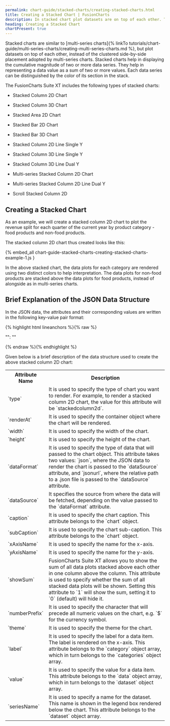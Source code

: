 ```yaml
---
permalink: chart-guide/stacked-charts/creating-stacked-charts.html
title: Creating a Stacked Chart | FusionCharts
description: In stacked chart plot datasets are on top of each other. They help in displaying the cumlative magnitude of two or more data series.
heading: Creating a Stacked Chart
chartPresent: true
---
```


Stacked charts are similar to [multi-series charts]{% linkTo tutorials/chart-guide/multi-series-charts/creating-multi-series-charts.md %}, but plot datasets on top of each other, instead of the clustered side-by-side placement adopted by multi-series charts. Stacked charts help in displaying the cumulative magnitude of two or more data series. They help in representing a data value as a sum of two or more values. Each data series can be distinguished by the color of its section in the stack.

The FusionCharts Suite XT includes the following types of stacked charts:

* Stacked Column 2D Chart

* Stacked Column 3D Chart

* Stacked Area 2D Chart

* Stacked Bar 2D Chart

* Stacked Bar 3D Chart

* Stacked Column 2D Line Single Y

* Stacked Column 3D Line Single Y

* Stacked Column 3D Line Dual Y

* Multi-series Stacked Column 2D Chart

* Multi-series Stacked Column 2D Line Dual Y

* Scroll Stacked Column 2D

## Creating a Stacked Chart

As an example, we will create a stacked column 2D chart to plot the revenue split for each quarter of the current year by product category - food products and non-food products.

The stacked column 2D chart thus created looks like this:

{% embed_all chart-guide-stacked-charts-creating-stacked-charts-example-1.js }

In the above stacked chart, the data plots for each category are rendered using two distinct colors to help interpretation. The data plots for non-food products are stacked above the data plots for food products, instead of alongside as in multi-series charts.



## Brief Explanation of the JSON Data Structure

In the JSON data, the attributes and their corresponding values are written in the following key-value pair format:

{% highlight html lineanchors %}{% raw %}

"<attributeName>": "<value>"

{% endraw %}{% endhighlight %}

Given below is a brief description of the data structure used to create the above stacked column 2D chart:

<table>
  <tr>
    <th>Attribute Name</th>
    <th>Description</th>
  </tr>
  <tr>
    <td>`type`</td>
    <td>It is used to specify the type of chart you want to render. For example, to render a stacked column 2D chart, the value for this attribute will be `stackedcolumn2d`.</td>
  </tr>
  <tr>
    <td>`renderAt`</td>
    <td>It is used to specify the container object where the chart will be rendered.</td>
  </tr>
  <tr>
    <td>`width`</td>
    <td>It is used to specify the width of the chart.</td>
  </tr>
  <tr>
    <td>`height`</td>
    <td>It is used to specify the height of the chart.</td>
  </tr>
  <tr>
    <td>`dataFormat`</td>
    <td>It is used to specify the type of data that will passed to the chart object. This attribute takes two values: `json`, where the JSON data to render the chart is passed to the `dataSource` attribute, and `jsonurl`, where the relative path to a .json file is passed to the `dataSource` attribute.</td>
  </tr>
  <tr>
    <td>`dataSource`</td>
    <td>It specifies the source from where the data will be fetched, depending on the value passed to the `dataFormat` attribute.</td>
  </tr>
  <tr>
    <td>`caption`</td>
    <td>It is used to specify the chart caption. This attribute belongs to the `chart` object.</td>
  </tr>
  <tr>
    <td>`subCaption`</td>
    <td>It is used to specify the chart sub-caption. This attribute belongs to the `chart` object.</td>
  </tr>
  <tr>
    <td>`xAxisName`</td>
    <td>It is used to specify the name for the x-axis.</td>
  </tr>
  <tr>
    <td>`yAxisName`</td>
    <td>It is used to specify the name for the y-axis.</td>
  </tr>
  <tr>
    <td>`showSum`</td>
    <td>FusionCharts Suite XT allows you to show the sum of all data plots stacked above each other in one column above the column. This attribute is used to specify whether the sum of all stacked data plots will be shown. Setting this attribute to `1` will show the sum, setting it to `0` (default) will hide it.</td>
  </tr>
  <tr>
    <td>`numberPrefix`</td>
    <td>It is used to specify the character that will precede all numeric values on the chart, e.g. `$` for the currency symbol.</td>
  </tr>
  <tr>
    <td>`theme`</td>
    <td>It is used to specify the theme for the chart.</td>
  </tr>
  <tr>
    <td>`label`</td>
    <td>It is used to specify the label for a data item. The label is rendered on the x-axis. This attribute belongs to the `category` object array, which in turn belongs to the `categories` object array.</td>
  </tr>
  <tr>
    <td>`value`</td>
    <td>It is used to specify the value for a data item. This attribute belongs to the `data` object array, which in turn belongs to the `dataset` object array. </td>
  </tr>
  <tr>
    <td>`seriesName`</td>
    <td>It is used to specify a name for the dataset. This name is shown in the legend box rendered below the chart. This attribute belongs to the `dataset` object array. </td>
  </tr>
</table>